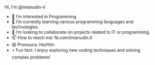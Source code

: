 Hi, I’m @imanudin-it
- 👀 I’m interested in Programming
- 🌱 I’m currently learning various programming languages and technologies.
- 💞️ I’m looking to collaborate on projects related to IT or programming.
- 📫 How to reach me: fb.com/imanudin.it
- 😄 Pronouns: He/Him
- ⚡ Fun fact: I enjoy exploring new coding techniques and solving complex problems!

<!---
imanudin-it/imanudin-it is a ✨ special ✨ repository because its `README.md` (this file) appears on your GitHub profile.
You can click the Preview link to take a look at your changes.
--->

